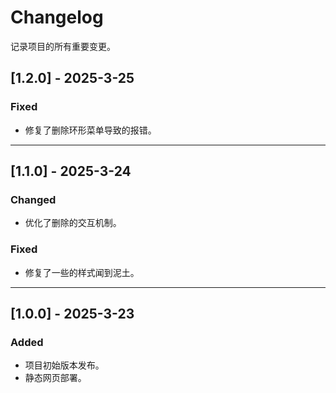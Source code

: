 # Changelog

记录项目的所有重要变更。

## [1.2.0] - 2025-3-25

### Fixed
- 修复了删除环形菜单导致的报错。

---

## [1.1.0] - 2025-3-24

### Changed
- 优化了删除的交互机制。

### Fixed
- 修复了一些的样式闻到泥土。

---

## [1.0.0] - 2025-3-23
### Added
- 项目初始版本发布。
- 静态网页部署。